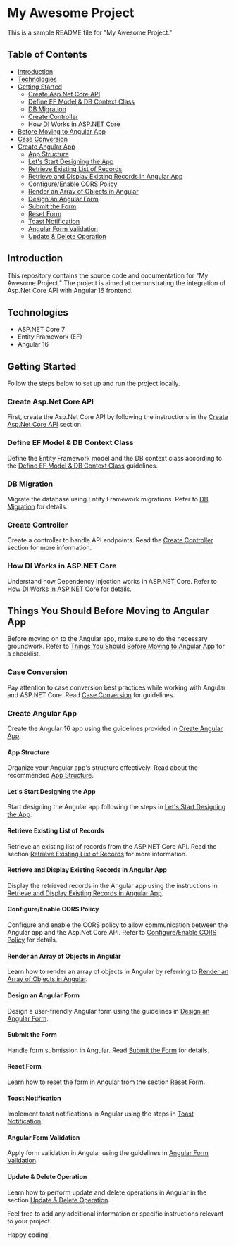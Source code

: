 # My Awesome Project

This is a sample README file for "My Awesome Project."

## Table of Contents

- [Introduction](#introduction)
- [Technologies](#technologies)
- [Getting Started](#getting-started)
  - [Create Asp.Net Core API](#create-aspnet-core-api)
  - [Define EF Model & DB Context Class](#define-ef-model--db-context-class)
  - [DB Migration](#db-migration)
  - [Create Controller](#create-controller)
  - [How DI Works in ASP.NET Core](#how-di-works-in-aspnet-core)
- [Before Moving to Angular App](#things-you-should-before-moving-to-angular-app)
- [Case Conversion](#case-conversion)
- [Create Angular App](#create-angular-app)
  - [App Structure](#app-structure)
  - [Let's Start Designing the App](#lets-start-designing-the-app)
  - [Retrieve Existing List of Records](#retrieve-existing-list-of-records)
  - [Retrieve and Display Existing Records in Angular App](#retrieve-and-display-existing-records-in-angular-app)
  - [Configure/Enable CORS Policy](#configureenable-cors-policy)
  - [Render an Array of Objects in Angular](#render-an-array-of-objects-in-angular)
  - [Design an Angular Form](#design-an-angular-form)
  - [Submit the Form](#submit-the-form)
  - [Reset Form](#reset-form)
  - [Toast Notification](#toast-notification)
  - [Angular Form Validation](#angular-form-validation)
  - [Update & Delete Operation](#update--delete-operation)

## Introduction

This repository contains the source code and documentation for "My Awesome Project." The project is aimed at demonstrating the integration of Asp.Net Core API with Angular 16 frontend.

## Technologies

- ASP.NET Core 7
- Entity Framework (EF)
- Angular 16

## Getting Started

Follow the steps below to set up and run the project locally.

### Create Asp.Net Core API

First, create the Asp.Net Core API by following the instructions in the [Create Asp.Net Core API](#create-aspnet-core-api) section.

### Define EF Model & DB Context Class

Define the Entity Framework model and the DB context class according to the [Define EF Model & DB Context Class](#define-ef-model--db-context-class) guidelines.

### DB Migration

Migrate the database using Entity Framework migrations. Refer to [DB Migration](#db-migration) for details.

### Create Controller

Create a controller to handle API endpoints. Read the [Create Controller](#create-controller) section for more information.

### How DI Works in ASP.NET Core

Understand how Dependency Injection works in ASP.NET Core. Refer to [How DI Works in ASP.NET Core](#how-di-works-in-aspnet-core) for details.

## Things You Should Before Moving to Angular App

Before moving on to the Angular app, make sure to do the necessary groundwork. Refer to [Things You Should Before Moving to Angular App](#things-you-should-before-moving-to-angular-app) for a checklist.

### Case Conversion

Pay attention to case conversion best practices while working with Angular and ASP.NET Core. Read [Case Conversion](#case-conversion) for guidelines.

### Create Angular App

Create the Angular 16 app using the guidelines provided in [Create Angular App](#create-angular-app).

#### App Structure

Organize your Angular app's structure effectively. Read about the recommended [App Structure](#app-structure).

#### Let's Start Designing the App

Start designing the Angular app following the steps in [Let's Start Designing the App](#lets-start-designing-the-app).

#### Retrieve Existing List of Records

Retrieve an existing list of records from the ASP.NET Core API. Read the section [Retrieve Existing List of Records](#retrieve-existing-list-of-records) for more information.

#### Retrieve and Display Existing Records in Angular App

Display the retrieved records in the Angular app using the instructions in [Retrieve and Display Existing Records in Angular App](#retrieve-and-display-existing-records-in-angular-app).

#### Configure/Enable CORS Policy

Configure and enable the CORS policy to allow communication between the Angular app and the Asp.Net Core API. Refer to [Configure/Enable CORS Policy](#configureenable-cors-policy) for details.

#### Render an Array of Objects in Angular

Learn how to render an array of objects in Angular by referring to [Render an Array of Objects in Angular](#render-an-array-of-objects-in-angular).

#### Design an Angular Form

Design a user-friendly Angular form using the guidelines in [Design an Angular Form](#design-an-angular-form).

#### Submit the Form

Handle form submission in Angular. Read [Submit the Form](#submit-the-form) for details.

#### Reset Form

Learn how to reset the form in Angular from the section [Reset Form](#reset-form).

#### Toast Notification

Implement toast notifications in Angular using the steps in [Toast Notification](#toast-notification).

#### Angular Form Validation

Apply form validation in Angular using the guidelines in [Angular Form Validation](#angular-form-validation).

#### Update & Delete Operation

Learn how to perform update and delete operations in Angular in the section [Update & Delete Operation](#update--delete-operation).

Feel free to add any additional information or specific instructions relevant to your project.

Happy coding!
